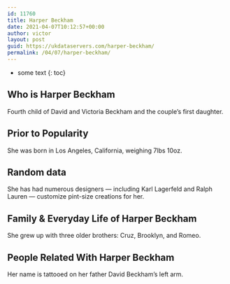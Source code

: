 ```yaml
---
id: 11760
title: Harper Beckham
date: 2021-04-07T10:12:57+00:00
author: victor
layout: post
guid: https://ukdataservers.com/harper-beckham/
permalink: /04/07/harper-beckham/
---
```


* some text
{: toc}


## Who is Harper Beckham



Fourth child of David and Victoria Beckham and the couple&#8217;s first daughter.

                
                
                
## Prior to Popularity



She was born in Los Angeles, California, weighing 7lbs 10oz.

                
                
                
## Random data



She has had numerous designers &#8212; including Karl Lagerfeld and Ralph Lauren &#8212; customize pint-size creations for her.

                
                
                
## Family & Everyday Life of Harper Beckham



She grew up with three older brothers: Cruz, Brooklyn, and Romeo.

                
                
                
## People Related With Harper Beckham



Her name is tattooed on her father David Beckham&#8217;s left arm.

                
              
            
          
          
          